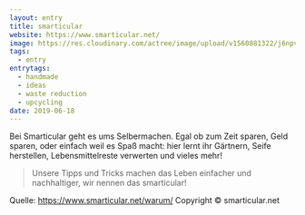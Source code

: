 ```yaml
---
layout: entry
title: smarticular
website: https://www.smarticular.net/
image: https://res.cloudinary.com/actree/image/upload/v1560881322/j6npvnxmr3qaqlm2ivg0.svg
tags:
  - entry
entrytags:
  - handmade
  - ideas
  - waste reduction
  - upcycling
date: 2019-06-18
---
```


Bei Smarticular geht es ums Selbermachen. Egal ob zum Zeit sparen, Geld sparen, oder einfach weil es Spaß macht: hier lernt ihr Gärtnern, Seife herstellen, Lebensmittelreste verwerten und vieles mehr!

> Unsere Tipps und Tricks machen das Leben einfacher und nachhaltiger, wir nennen das smarticular!

Quelle: https://www.smarticular.net/warum/
Copyright © smarticular.net